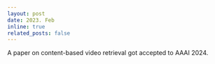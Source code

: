 ```yaml
---
layout: post
date: 2023. Feb
inline: true
related_posts: false
---
```

A paper on content-based video retrieval got accepted to AAAI 2024.
